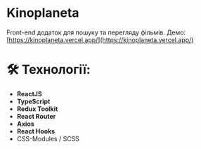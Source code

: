# Kinoplaneta

Front-end додаток для пошуку та перегляду фільмів. Демо: [https://kinoplaneta.vercel.app/](https://kinoplaneta.vercel.app/)


# 🛠 Технології:

- **ReactJS**
- **TypeScript**
- **Redux Toolkit**
- **React Router**
- **Axios**
- **React Hooks**
- CSS-Modules / SCSS